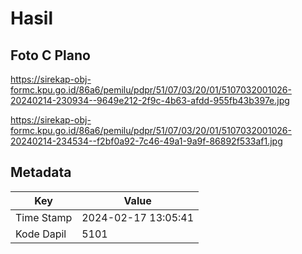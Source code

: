 # Hasil

## Foto C Plano

https://sirekap-obj-formc.kpu.go.id/86a6/pemilu/pdpr/51/07/03/20/01/5107032001026-20240214-230934--9649e212-2f9c-4b63-afdd-955fb43b397e.jpg

https://sirekap-obj-formc.kpu.go.id/86a6/pemilu/pdpr/51/07/03/20/01/5107032001026-20240214-234534--f2bf0a92-7c46-49a1-9a9f-86892f533af1.jpg


## Metadata

| Key        | Value               |
| ---------- | ------------------- |
| Time Stamp | 2024-02-17 13:05:41 |
| Kode Dapil | 5101                |



